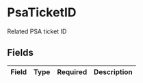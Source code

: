 # PsaTicketID

Related PSA ticket ID


## Fields

| Field       | Type        | Required    | Description |
| ----------- | ----------- | ----------- | ----------- |